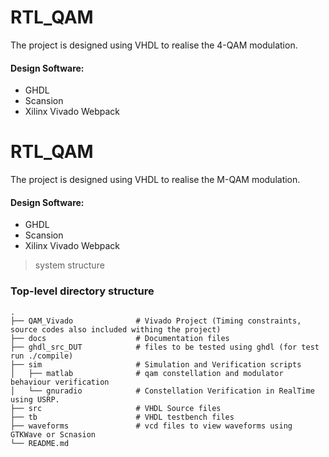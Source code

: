 # RTL_QAM
The project is designed using VHDL to realise the 4-QAM modulation.
#### Design Software:  
- GHDL 
- Scansion
- Xilinx Vivado Webpack

# RTL_QAM
The project is designed using VHDL to realise the M-QAM modulation.
#### Design Software:  
- GHDL 
- Scansion
- Xilinx Vivado Webpack

> system structure

### Top-level directory structure

    .
    ├── QAM_Vivado              # Vivado Project (Timing constraints, source codes also included withing the project)
    ├── docs                    # Documentation files
    ├── ghdl_src_DUT            # files to be tested using ghdl (for test run ./compile)
    ├── sim                     # Simulation and Verification scripts
    │   ├── matlab              # qam constellation and modulator behaviour verification
    │   └── gnuradio            # Constellation Verification in RealTime using USRP.    
    ├── src                     # VHDL Source files
    ├── tb                      # VHDL testbench files
    ├── waveforms               # vcd files to view waveforms using GTKWave or Scnasion
    └── README.md

